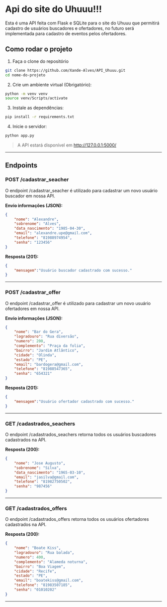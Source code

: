 # Api do site do Uhuuu!!!

Esta é uma API feita com Flask e SQLite para o site do Uhuuu que permitirá cadastro de usuários buscadores e ofertadores, no futuro será implementada para cadastro de eventos pelos ofertadores.

## Como rodar o projeto

1. Faça o clone do repositório
```bash
git clone https://github.com/Xande-Alves/API_Uhuuu.git
cd nome-do-projeto
```

2. Crie um ambiente virtual (Obrigatório):
```bash
python -m venv venv
source venv/Scripts/activate
```

3. Instale as dependências:
```bash
pip install -r requirements.txt
```

4. Inicie o servidor:
```bash
python app.py
```

> A API estará disponível em http://127.0.0.1:5000/

---

## Endpoints

### POST /cadastrar_seacher

O endpoint /cadastrar_seacher é utilizado para cadastrar um novo usuário buscador em nossa API.

**Envio informações (JSON):**
```json
{
    "nome": "Alexandre",  
    "sobrenome": "Alves",  
    "data_nascimento": "1985-04-30",
    "email": "alexandre.upe@gmail.com",
    "telefone": "81988974954",
    "senha": "123456"
}
```

**Resposta (201):**
```json
{
    "mensagem":"Usuário buscador cadastrado com sucesso."
}
```

---

### POST /cadastrar_offer

O endpoint /cadastrar_offer é utilizado para cadastrar um novo usuário ofertadores em nossa API.

**Envio informações (JSON):**
```json
{
    "nome": "Bar do Gera", 
    "logradouro": "Rua diversão", 
    "numero": 200, 
    "complemento": "Praça da folia",
    "bairro": "Jardim Atlântico", 
    "cidade": "Olinda", 
    "estado": "PE",  
    "email": "bardogera@gmail.com",
    "telefone": "81988547365",
    "senha": "654321"
}
```

**Resposta (201):**
```json
{
    "mensagem":"Usuário ofertador cadastrado com sucesso."
}
```

---

### GET /cadastrados_seachers

O endpoint /cadastrados_seachers retorna todos os usuários buscadores cadastrados na API.

**Resposta (200):**
```json
{
    "nome": "Jose Augusto",  
    "sobrenome": "Silva",  
    "data_nascimento": "1965-03-10",
    "email": "jasilva@gmail.com",
    "telefone": "81982750502",
    "senha": "987456"
}
```

---

### GET /cadastrados_offers

O endpoint /cadastrados_offers retorna todos os usuários ofertadores cadastrados na API.

**Resposta (200):**
```json
{
    "nome": "Boate Kiss", 
    "logradouro": "Rua balada", 
    "numero": 400, 
    "complemento": "Alameda noturna",
    "bairro": "Boa Viagem", 
    "cidade": "Recife", 
    "estado": "PE",  
    "email": "boatekiss@gmail.com",
    "telefone": "81983507185",
    "senha": "01010202"
}
```

---


